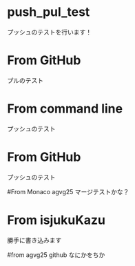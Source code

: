 # push_pul_test

プッシュのテストを行います！

# From GitHub
プルのテスト

# From command line
プッシュのテスト

# From GitHub
プッシュのテスト

#From Monaco agvg25
マージテストかな？

# From isjukuKazu
勝手に書き込みます

#from agvg25 github
なにかをちか

